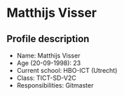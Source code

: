 # Matthijs Visser
## Profile description
- Name:                 Matthijs Visser
- Age (20-09-1998):      23
- Current school:       HBO-ICT (Utrecht)
- Class:                TICT-SD-V2C
- Responsibilities:     Gitmaster
